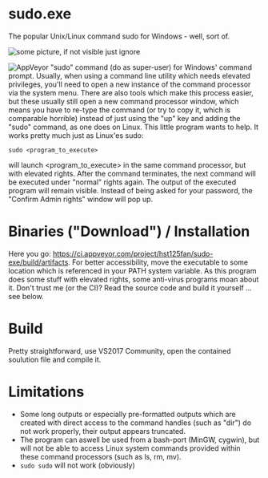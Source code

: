 # sudo.exe
The popular Unix/Linux command sudo for Windows - well, sort of.

![some picture, if not visible just ignore](https://i.imgur.com/DQNtMJi.png)

![AppVeyor](https://img.shields.io/appveyor/ci/hst125fan/sudo-exe?style=plastic&logo=appveyor)
"sudo" command (do as super-user) for Windows' command prompt. Usually, when using a command line utility which needs elevated privileges, you'll need to open a new instance of the command processor via the system menu. There are also tools which make this process easier, but these usually still open a new command processor window, which means you have to re-type the command (or try to copy it, which is comparable horrible) instead of just using the "up" key and adding the "sudo" command, as one does on Linux.
This little program wants to help. It works pretty much just as Linux'es sudo:
```
sudo <program_to_execute>
```
will launch <program_to_execute> in the same command processor, but with elevated rights. After the command terminates, the next command will be executed under "normal" rights again. The output of the executed program will remain visible. Instead of being asked for your password, the "Confirm Admin rights" window will pop up.

# Binaries ("Download") / Installation
Here you go: https://ci.appveyor.com/project/hst125fan/sudo-exe/build/artifacts. For better accessibility, move the executable to some location which is referenced in your PATH system variable. As this program does some stuff with elevated rights, some anti-virus programs moan about it. Don't trust me (or the CI)? Read the source code and build it yourself ... see below.

# Build
Pretty straightforward, use VS2017 Community, open the contained soulution file and compile it. 

# Limitations
* Some long outputs or especially pre-formatted outputs which are created with direct access to the command handles (such as "dir") do not work properly, their output appears truncated.
* The program can aswell be used from a bash-port (MinGW, cygwin), but will not be able to access Linux system commands provided within these command processors (such as ls, rm, mv).  
* ``` sudo sudo ``` will not work (obviously)
  
